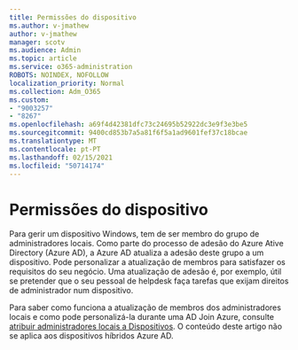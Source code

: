 ```yaml
---
title: Permissões do dispositivo
ms.author: v-jmathew
author: v-jmathew
manager: scotv
ms.audience: Admin
ms.topic: article
ms.service: o365-administration
ROBOTS: NOINDEX, NOFOLLOW
localization_priority: Normal
ms.collection: Adm_O365
ms.custom:
- "9003257"
- "8267"
ms.openlocfilehash: a69f4d42381dfc73c24695b52922dc3e9f3e3be5
ms.sourcegitcommit: 9400cd853b7a5a81f6f5a1ad9601fef37c18bcae
ms.translationtype: MT
ms.contentlocale: pt-PT
ms.lasthandoff: 02/15/2021
ms.locfileid: "50714174"
---
```

# <a name="device-permissions"></a>Permissões do dispositivo

Para gerir um dispositivo Windows, tem de ser membro do grupo de administradores locais. Como parte do processo de adesão do Azure Ative Directory (Azure AD), a Azure AD atualiza a adesão deste grupo a um dispositivo. Pode personalizar a atualização de membros para satisfazer os requisitos do seu negócio. Uma atualização de adesão é, por exemplo, útil se pretender que o seu pessoal de helpdesk faça tarefas que exijam direitos de administrador num dispositivo.

Para saber como funciona a atualização de membros dos administradores locais e como pode personalizá-la durante uma AD Join Azure, consulte [atribuir administradores locais a Dispositivos](https://docs.microsoft.com/azure/active-directory/devices/assign-local-admin). O conteúdo deste artigo não se aplica aos dispositivos híbridos Azure AD.
